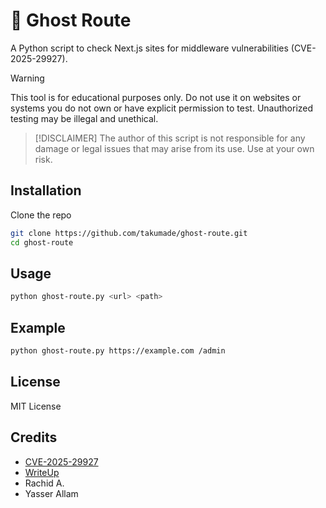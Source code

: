 # 👻 Ghost Route

A Python script to check Next.js sites for middleware vulnerabilities (CVE-2025-29927).

> [!WARNING]
> This tool is for educational purposes only. Do not use it on websites or systems you do not own or have explicit permission to test. Unauthorized testing may be illegal and unethical.

> [!DISCLAIMER]
> The author of this script is not responsible for any damage or legal issues that may arise from its use. Use at your own risk.

## Installation

Clone the repo

```bash
git clone https://github.com/takumade/ghost-route.git
cd ghost-route
```



## Usage

```bash
python ghost-route.py <url> <path>
```

## Example

```bash
python ghost-route.py https://example.com /admin
```

## License

MIT License

## Credits

- [CVE-2025-29927](https://nvd.nist.gov/vuln/detail/CVE-2025-29927)
- [WriteUp](https://zhero-web-sec.github.io/research-and-things/nextjs-and-the-corrupt-middleware)
- Rachid A.
- Yasser Allam
